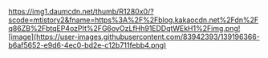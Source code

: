 https://img1.daumcdn.net/thumb/R1280x0/?scode=mtistory2&fname=https%3A%2F%2Fblog.kakaocdn.net%2Fdn%2Fq86ZB%2FbtqEP4ozPIt%2FG6ovOzLfHh91EDDqtWEkH1%2Fimg.png![image](https://user-images.githubusercontent.com/83942393/139196366-b6af5652-e9d6-4ec0-bd2e-c12b711febb4.png)
